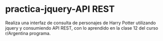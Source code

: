 # practica-jquery-API REST
 Realiza una interfaz de consulta de personajes de Harry Potter utilizando jquery y consumiendo API REST, con lo aprendido en la clase 12 del curso r/Argentina programa.
